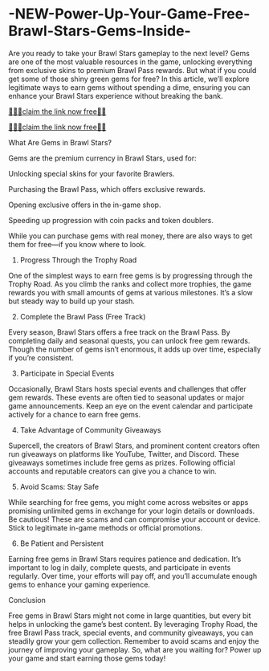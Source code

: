 # -NEW-Power-Up-Your-Game-Free-Brawl-Stars-Gems-Inside-
Are you ready to take your Brawl Stars gameplay to the next level? Gems are one of the most valuable resources in the game, unlocking everything from exclusive skins to premium Brawl Pass rewards. But what if you could get some of those shiny green gems for free? In this article, we’ll explore legitimate ways to earn gems without spending a dime, ensuring you can enhance your Brawl Stars experience without breaking the bank.

[🔗🔴🔴claim the link now free📌📌](https://tinyurl.com/free-brawl-stars-free-gemsnow)

[🔗🔴🔴claim the link now free📌📌](https://tinyurl.com/free-brawl-stars-free-gemsnow)

What Are Gems in Brawl Stars?

Gems are the premium currency in Brawl Stars, used for:

Unlocking special skins for your favorite Brawlers.

Purchasing the Brawl Pass, which offers exclusive rewards.

Opening exclusive offers in the in-game shop.

Speeding up progression with coin packs and token doublers.

While you can purchase gems with real money, there are also ways to get them for free—if you know where to look.

1. Progress Through the Trophy Road

One of the simplest ways to earn free gems is by progressing through the Trophy Road. As you climb the ranks and collect more trophies, the game rewards you with small amounts of gems at various milestones. It’s a slow but steady way to build up your stash.

2. Complete the Brawl Pass (Free Track)

Every season, Brawl Stars offers a free track on the Brawl Pass. By completing daily and seasonal quests, you can unlock free gem rewards. Though the number of gems isn’t enormous, it adds up over time, especially if you’re consistent.

3. Participate in Special Events

Occasionally, Brawl Stars hosts special events and challenges that offer gem rewards. These events are often tied to seasonal updates or major game announcements. Keep an eye on the event calendar and participate actively for a chance to earn free gems.

4. Take Advantage of Community Giveaways

Supercell, the creators of Brawl Stars, and prominent content creators often run giveaways on platforms like YouTube, Twitter, and Discord. These giveaways sometimes include free gems as prizes. Following official accounts and reputable creators can give you a chance to win.

5. Avoid Scams: Stay Safe

While searching for free gems, you might come across websites or apps promising unlimited gems in exchange for your login details or downloads. Be cautious! These are scams and can compromise your account or device. Stick to legitimate in-game methods or official promotions.

6. Be Patient and Persistent

Earning free gems in Brawl Stars requires patience and dedication. It’s important to log in daily, complete quests, and participate in events regularly. Over time, your efforts will pay off, and you’ll accumulate enough gems to enhance your gaming experience.

Conclusion

Free gems in Brawl Stars might not come in large quantities, but every bit helps in unlocking the game’s best content. By leveraging Trophy Road, the free Brawl Pass track, special events, and community giveaways, you can steadily grow your gem collection. Remember to avoid scams and enjoy the journey of improving your gameplay. So, what are you waiting for? Power up your game and start earning those gems today!
